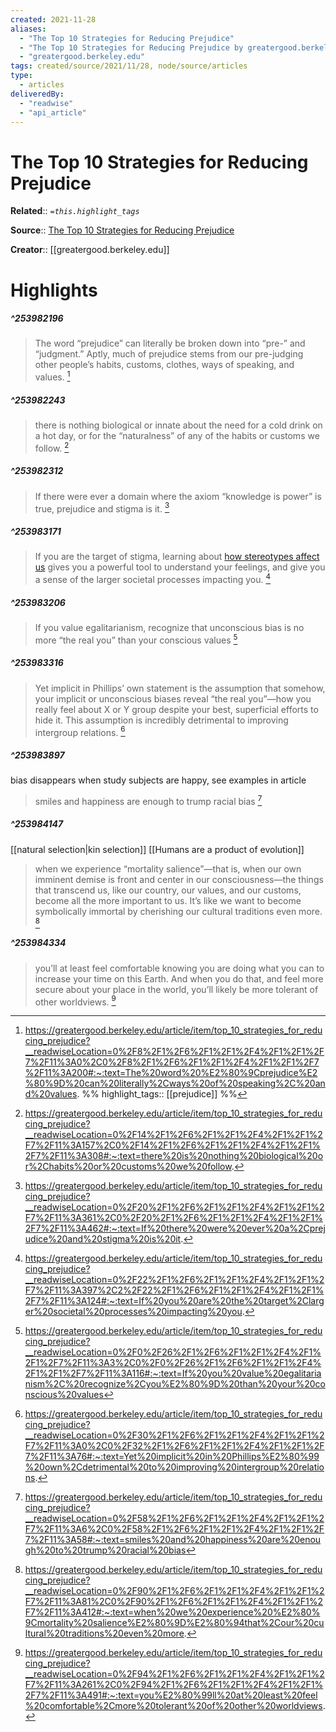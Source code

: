 ```yaml
---
created: 2021-11-28
aliases:
  - "The Top 10 Strategies for Reducing Prejudice"
  - "The Top 10 Strategies for Reducing Prejudice by greatergood.berkeley.edu"
  - "greatergood.berkeley.edu"
tags: created/source/2021/11/28, node/source/articles
type: 
  - articles
deliveredBy: 
  - "readwise"
  - "api_article"
---
```

# The Top 10 Strategies for Reducing Prejudice

**Related**:: 
*`=this.highlight_tags`*

**Source**:: [The Top 10 Strategies for Reducing Prejudice](https://greatergood.berkeley.edu/article/item/top_10_strategies_for_reducing_prejudice)

**Creator**:: [[greatergood.berkeley.edu]]

# Highlights
##### ^253982196
  
> The word “prejudice” can literally be broken down into “pre-” and “judgment.” Aptly, much of prejudice stems from our pre-judging other people’s habits, customs, clothes, ways of speaking, and values. 
  [^253982196]

[^253982196]: https://greatergood.berkeley.edu/article/item/top_10_strategies_for_reducing_prejudice?__readwiseLocation=0%2F8%2F1%2F6%2F1%2F1%2F4%2F1%2F1%2F7%2F11%3A0%2C0%2F8%2F1%2F6%2F1%2F1%2F4%2F1%2F1%2F7%2F11%3A200#:~:text=The%20word%20%E2%80%9Cprejudice%E2%80%9D%20can%20literally%2Cways%20of%20speaking%2C%20and%20values.
%%
highlight_tags:: [[prejudice]]
%%
##### ^253982243
  
> there is nothing biological or innate about the need for a cold drink on a hot day, or for the “naturalness” of any of the habits or customs we follow. 
  [^253982243]

[^253982243]: https://greatergood.berkeley.edu/article/item/top_10_strategies_for_reducing_prejudice?__readwiseLocation=0%2F14%2F1%2F6%2F1%2F1%2F4%2F1%2F1%2F7%2F11%3A157%2C0%2F14%2F1%2F6%2F1%2F1%2F4%2F1%2F1%2F7%2F11%3A308#:~:text=there%20is%20nothing%20biological%20or%2Chabits%20or%20customs%20we%20follow.

##### ^253982312
  
> If there were ever a domain where the axiom “knowledge is power” is true, prejudice and stigma is it. 
  [^253982312]

[^253982312]: https://greatergood.berkeley.edu/article/item/top_10_strategies_for_reducing_prejudice?__readwiseLocation=0%2F20%2F1%2F6%2F1%2F1%2F4%2F1%2F1%2F7%2F11%3A361%2C0%2F20%2F1%2F6%2F1%2F1%2F4%2F1%2F1%2F7%2F11%3A462#:~:text=If%20there%20were%20ever%20a%2Cprejudice%20and%20stigma%20is%20it.

##### ^253983171
  
> If you are the target of stigma, learning about [how stereotypes affect us](http://www.amazon.com/Whistling-Vivaldi-Stereotypes-Affect-Issues/dp/039306249X/ref=sr_1_1?ie=UTF8&s=books&qid=1293000650&sr=1-1) gives you a powerful tool to understand your feelings, and give you a sense of the larger societal processes impacting you. 
  [^253983171]

[^253983171]: https://greatergood.berkeley.edu/article/item/top_10_strategies_for_reducing_prejudice?__readwiseLocation=0%2F22%2F1%2F6%2F1%2F1%2F4%2F1%2F1%2F7%2F11%3A397%2C2%2F22%2F1%2F6%2F1%2F1%2F4%2F1%2F1%2F7%2F11%3A124#:~:text=If%20you%20are%20the%20target%2Clarger%20societal%20processes%20impacting%20you.

##### ^253983206
  
> If you value egalitarianism, recognize that unconscious bias is no more “the real you” than your conscious values 
  [^253983206]

[^253983206]: https://greatergood.berkeley.edu/article/item/top_10_strategies_for_reducing_prejudice?__readwiseLocation=0%2F0%2F26%2F1%2F6%2F1%2F1%2F4%2F1%2F1%2F7%2F11%3A3%2C0%2F0%2F26%2F1%2F6%2F1%2F1%2F4%2F1%2F1%2F7%2F11%3A116#:~:text=If%20you%20value%20egalitarianism%2C%20recognize%2Cyou%E2%80%9D%20than%20your%20conscious%20values

##### ^253983316
  
> Yet implicit in Phillips’ own statement is the assumption that somehow, your implicit or unconscious biases reveal “the real you”—how you really feel about X or Y group despite your best, superficial efforts to hide it.
> This assumption is incredibly detrimental to improving intergroup relations. 
  [^253983316]

[^253983316]: https://greatergood.berkeley.edu/article/item/top_10_strategies_for_reducing_prejudice?__readwiseLocation=0%2F30%2F1%2F6%2F1%2F1%2F4%2F1%2F1%2F7%2F11%3A0%2C0%2F32%2F1%2F6%2F1%2F1%2F4%2F1%2F1%2F7%2F11%3A76#:~:text=Yet%20implicit%20in%20Phillips%E2%80%99%20own%2Cdetrimental%20to%20improving%20intergroup%20relations.

##### ^253983897
bias disappears when study subjects are happy, see examples in article  
> smiles and happiness are enough to trump racial bias 
  [^253983897]

[^253983897]: https://greatergood.berkeley.edu/article/item/top_10_strategies_for_reducing_prejudice?__readwiseLocation=0%2F58%2F1%2F6%2F1%2F1%2F4%2F1%2F1%2F7%2F11%3A6%2C0%2F58%2F1%2F6%2F1%2F1%2F4%2F1%2F1%2F7%2F11%3A58#:~:text=smiles%20and%20happiness%20are%20enough%20to%20trump%20racial%20bias

##### ^253984147
[[natural selection|kin selection]] [[Humans are a product of evolution]]  
> when we experience “mortality salience”—that is, when our own imminent demise is front and center in our consciousness—the things that transcend us, like our country, our values, and our customs, become all the more important to us. It’s like we want to become symbolically immortal by cherishing our cultural traditions even more. 
  [^253984147]

[^253984147]: https://greatergood.berkeley.edu/article/item/top_10_strategies_for_reducing_prejudice?__readwiseLocation=0%2F90%2F1%2F6%2F1%2F1%2F4%2F1%2F1%2F7%2F11%3A81%2C0%2F90%2F1%2F6%2F1%2F1%2F4%2F1%2F1%2F7%2F11%3A412#:~:text=when%20we%20experience%20%E2%80%9Cmortality%20salience%E2%80%9D%E2%80%94that%2Cour%20cultural%20traditions%20even%20more.

##### ^253984334
  
> you’ll at least feel comfortable knowing you are doing what you can to increase your time on this Earth. And when you do that, and feel more secure about your place in the world, you’ll likely be more tolerant of other worldviews. 
  [^253984334]

[^253984334]: https://greatergood.berkeley.edu/article/item/top_10_strategies_for_reducing_prejudice?__readwiseLocation=0%2F94%2F1%2F6%2F1%2F1%2F4%2F1%2F1%2F7%2F11%3A261%2C0%2F94%2F1%2F6%2F1%2F1%2F4%2F1%2F1%2F7%2F11%3A491#:~:text=you%E2%80%99ll%20at%20least%20feel%20comfortable%2Cmore%20tolerant%20of%20other%20worldviews.

